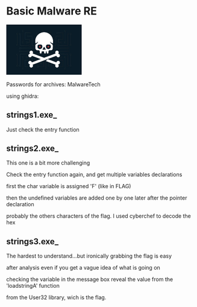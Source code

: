 # Basic Malware RE

<img src="bmre.jpeg" alt="bmre" width=200>

Passwords for archives: MalwareTech

using ghidra:

## strings1.exe_

Just check the entry function

## strings2.exe_

This one is a bit more challenging

Check the entry function again, and get multiple variables declarations

first the char variable is assigned 'F' (like in FLAG)

then the undefined variables are added one by one later after the pointer declaration

probably the others characters of the flag. I used cyberchef to decode the hex

## strings3.exe_

The hardest to understand...but ironically grabbing the flag is easy

after analysis even if you get a vague idea of what is going on 

checking the variable in the message box reveal the value from the 'loadstringA' function 

from the User32 library, wich is the flag.

